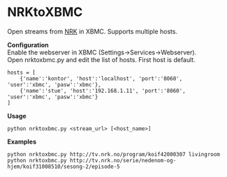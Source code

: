 NRKtoXBMC
============================
Open streams from [NRK](http://tv.nrk.no) in XBMC. Supports multiple hosts.

**Configuration**  
Enable the webserver in XBMC (Settings->Services->Webserver).  
Open nrktoxbmc.py and edit the list of hosts. First host is default.  
```
hosts = [
    {'name':'kontor', 'host':'localhost', 'port':'8060', 'user':'xbmc', 'pasw':'xbmc'},
    {'name':'stue', 'host':'192.168.1.11', 'port':'8060', 'user':'xbmc', 'pasw':'xbmc'}
]
```

**Usage**
```
python nrktoxbmc.py <stream_url> [<host_name>]
```

**Examples**
```
python nrktoxbmc.py http://tv.nrk.no/program/koif42000307 livingroom
python nrktoxbmc.py http://tv.nrk.no/serie/nedenom-og-hjem/koif31008510/sesong-2/episode-5
```